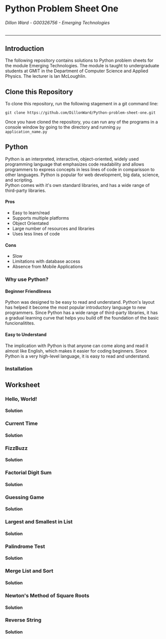 # Python Problem Sheet One
###### *Dillon Ward - G00326756 - Emerging Technologies*
---

## Introduction
The following repository contains solutions to Python problem sheets for the module Emerging Technologies. The module is taught to undergraduate students at GMIT in the Department of Computer Science and Applied Physics. The lecturer is Ian McLoughlin.

## Clone this Repository
To clone this repository, run the following stagement in a git command line:

`git clone https://github.com/DillonWard/Python-problem-sheet-one.git`

Once you have cloned the repository, you can run any of the programs in a console window by going to the directory and running `py application_name.py`

## Python
Python is an interpreted, interactive, object-oriented, widely used programming language that emphasizes code readability and allows programmers to express concepts in less lines of code in comparisson to other languages.
Python is popular for web development, big data, science, and scripting.  
Python comes with it's own standard libraries, and has a wide range of third-party libraries.

#### Pros
* Easy to learn/read
* Supports multiple platforms
* Object Orientated
* Large number of resources and libraries
* Uses less lines of code 

#### Cons
* Slow
* Limitations with database access
* Absence from Mobile Applications

### Why use Python?
#### Beginner Friendliness
Python was designed to be easy to read and understand. Python's layout has helped it become the most popular introductory language to new programmers. Since Python has a wide range of third-party libraries, it has a gradual learning curve that helps you build off the foundation of the basic funcionalitites.

#### Easy to Understand
The implication with Python is that anyone can come along and read it almost like English, which makes it easier for coding beginners. Since Python is a very high-level language, it is easy to read and understand.

### Installation


Worksheet
----
### Hello, World!
#### Solution

### Current Time
#### Solution

### FizzBuzz
#### Solution

### Factorial Digit Sum
#### Solution

### Guessing Game
#### Solution

### Largest and Smallest in List
#### Solution

### Palindrome Test
#### Solution

### Merge List and Sort
#### Solution

### Newton's Method of Square Roots
#### Solution

### Reverse String
#### Solution
